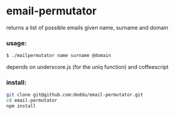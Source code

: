 email-permutator
================
returns a list of possible emails given name, surname and domain

### usage: 

``` bash
$ ./mailpermutator name surname @domain
```

depends on underscore.js (for the uniq function) and coffeescript

### install:
``` bash
git clone git@github.com:deddu/email-permutator.git
cd email-permutator
npm install
```
